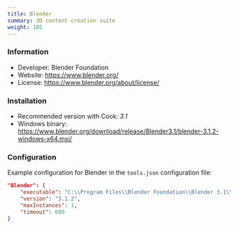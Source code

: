 ```yaml
---
title: Blender
summary: 3D content creation suite
weight: 105
---
```


### Information

- Developer: Blender Foundation
- Website: https://www.blender.org/
- License: https://www.blender.org/about/license/

### Installation

- Recommended version with Cook: *3.1*
- Windows binary: https://www.blender.org/download/release/Blender3.1/blender-3.1.2-windows-x64.msi/

### Configuration

Example configuration for Blender in the `tools.json` configuration file:

```json
"Blender": {
    "executable": "C:\\Program Files\\Blender Foundation\\Blender 3.1\\blender.exe",
    "version": "3.1.2",
    "maxInstances": 1,
    "timeout": 600
}
```